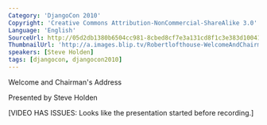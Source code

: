 ```yaml
---
Category: 'DjangoCon 2010'
Copyright: 'Creative Commons Attribution-NonCommercial-ShareAlike 3.0'
Language: 'English'
SourceUrl: http://05d2db1380b6504cc981-8cbed8cf7e3a131cd8f1c3e383d10041.r93.cf2.rackcdn.com/djangocon-2010/46_welcome-and-chairman-s-address.flv
ThumbnailUrl: 'http://a.images.blip.tv/Robertlofthouse-WelcomeAndChairmansAddress563.png'
speakers: [Steve Holden]
tags: [djangocon, djangocon2010]
---
```

Welcome and Chairman's Address

Presented by Steve Holden

[VIDEO HAS ISSUES: Looks like the presentation started before recording.]

